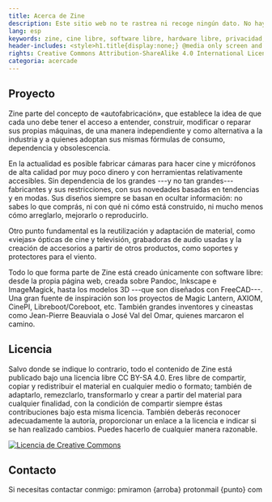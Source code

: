 ```yaml
---
title: Acerca de Zine
description: Este sitio web no te rastrea ni recoge ningún dato. No hay cookies ni ventanas emergentes, como tampoco anuncios ni enlaces referidos. Su diseño es estático y ligero. Nuestra tipografía prioriza la legibilidad, incluso para lectores con discapacidad visual parcial. El código fuente es libre y está disponible en nuestro repositorio. <hr class="descripcion">
lang: esp
keywords: zine, cine libre, software libre, hardware libre, privacidad, tecnología libre, autonomia digital, magic lantern, coreboot, libreboot, thinkpad, EM272
header-includes: <style>h1.title{display:none;} @media only screen and (min-width:665px) {a.seleccion.acerca::before{content:"➞ "; font-weight:bolder;}}</style>
rights: Creative Commons Attribution-ShareAlike 4.0 International License
categoria: acercade
---
```


## Proyecto

Zine parte del concepto de «autofabricación», que establece la idea de que cada uno debe tener el acceso a entender, construir, modificar o reparar sus propias máquinas, de una manera independiente y como alternativa a la industria y a quienes adoptan sus mismas fórmulas de consumo, dependencia y obsolescencia.

En la actualidad es posible fabricar cámaras para hacer cine y micrófonos de alta calidad por muy poco dinero y con herramientas relativamente accesibles. Sin dependencia de los grandes ---y no tan grandes--- fabricantes y sus restricciones, con sus novedades basadas en tendencias y en modas. Sus diseños siempre se basan en ocultar información: no sabes lo que comprás, ni con qué ni cómo está construido, ni mucho menos cómo arreglarlo, mejorarlo o reproducirlo.

Otro punto fundamental es la reutilización y adaptación de material, como «viejas» ópticas de cine y televisión, grabadoras de audio usadas y la creación de accesorios a partir de otros productos, como soportes y protectores para el viento.

Todo lo que forma parte de Zine está creado únicamente con software libre: desde la propia página web, creada sobre Pandoc, Inkscape e ImageMagick, hasta los modelos 3D ---que son diseñados con FreeCAD---. Una gran fuente de inspiración son los proyectos de Magic Lantern, AXIOM, CinePI, Libreboot/Coreboot, etc. También grandes inventores y cineastas como Jean-Pierre Beauviala o José Val del Omar, quienes marcaron el camino.

## Licencia

Salvo donde se indique lo contrario, todo el contenido de Zine está publicado bajo una licencia libre CC BY-SA 4.0. Eres libre de compartir, copiar y redistribuir el material en cualquier medio o formato; también de adaptarlo, remezclarlo, transformarlo y crear a partir del material para cualquier finalidad, con la condición de compartir siempre éstas contribuciones bajo esta misma licencia. También deberás reconocer adecuadamente la autoría, proporcionar un enlace a la licencia e indicar si se han realizado cambios. Puedes hacerlo de cualquier manera razonable.

<a rel="license" href="http://creativecommons.org/licenses/by-sa/4.0/"><img alt="Licencia de Creative Commons" style="border-width:0" src="https://i.creativecommons.org/l/by-sa/4.0/88x31.png" /></a>

## Contacto

Si necesitas contactar conmigo: pmiramon {arroba} protonmail {punto} com
